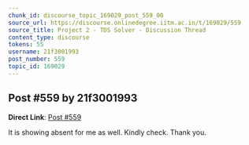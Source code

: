```yaml
---
chunk_id: discourse_topic_169029_post_559_00
source_url: https://discourse.onlinedegree.iitm.ac.in/t/169029/559
source_title: Project 2 - TDS Solver - Discussion Thread
content_type: discourse
tokens: 55
username: 21f3001993
post_number: 559
topic_id: 169029
---
```


## Post #559 by 21f3001993

**Direct Link**: [Post #559](https://discourse.onlinedegree.iitm.ac.in/t/169029/559)

It is showing absent for me as well. Kindly check. Thank you.

